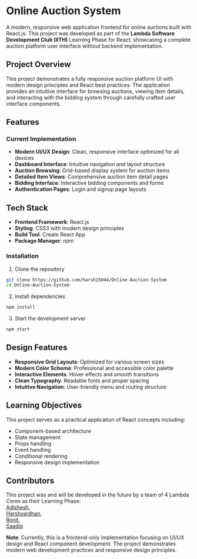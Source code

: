 # Online Auction System

A modern, responsive web application frontend for online auctions built with React.js. This project was developed as part of the **Lambda Software Development Club (IITH)** Learning Phase for React, showcasing a complete auction platform user interface without backend implementation.

##  Project Overview

This project demonstrates a fully responsive auction platform UI with modern design principles and React best practices. The application provides an intuitive interface for browsing auctions, viewing item details, and interacting with the bidding system through carefully crafted user interface components.

##  Features

### Current Implementation
- **Modern UI/UX Design**: Clean, responsive interface optimized for all devices
- **Dashboard Interface**: Intuitive navigation and layout structure
- **Auction Browsing**: Grid-based display system for auction items
- **Detailed Item Views**: Comprehensive auction item detail pages
- **Bidding Interface**: Interactive bidding components and forms
- **Authentication Pages**: Login and signup page layouts

##  Tech Stack

- **Frontend Framework**: React.js
- **Styling**: CSS3 with modern design principles
- **Build Tool**: Create React App
- **Package Manager**: npm


### Installation

1. Clone the repository
```bash
git clone https://github.com/harsh15044/Online-Auction-System
cd Online-Auction-System
```

2. Install dependencies
```bash
npm install
```

3. Start the development server
```bash
npm start
```



##  Design Features

- **Responsive Grid Layouts**: Optimized for various screen sizes
- **Modern Color Scheme**: Professional and accessible color palette
- **Interactive Elements**: Hover effects and smooth transitions
- **Clean Typography**: Readable fonts and proper spacing
- **Intuitive Navigation**: User-friendly menu and routing structure

##  Learning Objectives

This project serves as a practical application of React concepts including:
- Component-based architecture
- State management
- Props handling
- Event handling
- Conditional rendering
- Responsive design implementation

## Contributors
This project was and will be developed in the future by a team of 4 Lambda Cores as their Learning Phase:  
[Adishesh](https://github.com/AdisheshBalaji),  
[Harshvardhan](https://github.com/harsh15044),  
[Ronit](https://github.com/igiamronit),  
[Saadiq](https://github.com/Saadiq8149)




**Note**: Currently, this is a frontend-only implementation focusing on UI/UX design and React component development. The project demonstrates modern web development practices and responsive design principles. 